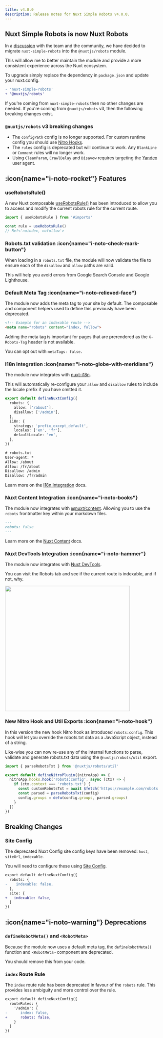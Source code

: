 ```yaml
---
title: v4.0.0
description: Release notes for Nuxt Simple Robots v4.0.0.
---
```


## Nuxt Simple Robots is now Nuxt Robots

In a [discussion](https://github.com/nuxt-modules/robots/issues/116) with the team and the community, we have decided to migrate `nuxt-simple-robots` into the `@nuxtjs/robots` module.

This will allow me to better maintain the module and provide a more consistent experience across the Nuxt ecosystem.

To upgrade simply replace the dependency in `package.json` and update your nuxt.config.

```diff
- 'nuxt-simple-robots'
+ '@nuxtjs/robots'
```

If you're coming from `nuxt-simple-robots` then no other changes are needed. If you're coming from `@nuxtjs/robots` v3, then
the following breaking changes exist.

### `@nuxtjs/robots` v3 breaking changes

- The `configPath` config is no longer supported. For custom runtime config you should use [Nitro Hooks](/robots/nitro-api/nitro-hooks).
- The `rules` config is deprecated but will continue to work. Any `BlankLine` or `Comment` rules will no longer work.
- Using `CleanParam`, `CrawlDelay` and `Disavow` requires targeting the [Yandex](https://nuxtseo.com/robots/guides/yandex) user agent.

## :icon{name="i-noto-rocket"} Features

### useRobotsRule()

A new Nuxt composable [useRobotsRule()](/robots/api/use-robots-rule) has been introduced to allow you to access and modify the current robots rule for the current route.

```ts
import { useRobotsRule } from '#imports'

const rule = useRobotsRule()
// Ref<'noindex, nofollow'>
```

### Robots.txt validation :icon{name="i-noto-check-mark-button"}

When loading in a `robots.txt` file, the module will now validate the file to ensure each of the `disallow` and `allow` paths are valid.

This will help you avoid errors from Google Search Console and Google Lighthouse.

### Default Meta Tag :icon{name="i-noto-relieved-face"}

The module now adds the meta tag to your site by default. The composable and component helpers used to
define this previously have been deprecated.

```html
<!-- Example for an indexable route -->
<meta name="robots" content="index, follow">
```

Adding the meta tag is important for pages that are prerendered as the `X-Robots-Tag` header is not available.

You can opt out with `metaTags: false.`

### I18n Integration :icon{name="i-noto-globe-with-meridians"}

The module now integrates with [nuxt-i18n](https://i18n.nuxtjs.org/).

This will automatically re-configure your `allow` and `disallow` rules to include the locale prefix if you have
omitted it.

```ts
export default defineNuxtConfig({
  robots: {
    allow: ['/about'],
    disallow: ['/admin'],
  },
  i18n: {
    strategy: 'prefix_except_default',
    locales: ['en', 'fr'],
    defaultLocale: 'en',
  },
})
```

```txt
# robots.txt
User-agent: *
Allow: /about
Allow: /fr/about
Disallow: /admin
Disallow: /fr/admin
```

Learn more on the [I18n Integration](/robots/integrations/i18n) docs.

### Nuxt Content Integration :icon{name="i-noto-books"}

The module now integrates with [@nuxt/content](https://content.nuxt.com/). Allowing you to use the `robots` frontmatter key within your markdown files.

```md
---
robots: false
---
```

Learn more on the [Nuxt Content](/robots/integrations/content) docs.

### Nuxt DevTools Integration :icon{name="i-noto-hammer"}

The module now integrates with [Nuxt DevTools](https://devtools.nuxt.com/).

You can visit the Robots tab and see if the current route is indexable, and if not, why.

<Image height="409" loading="lazy" src="https://github.com/harlan-zw/nuxt-simple-robots/assets/5326365/c9442b1f-75c6-47c1-b61d-76c949964ef4">

### New Nitro Hook and Util Exports :icon{name="i-noto-hook"}

In this version the new hook Nitro hook as introduced `robots:config`. This hook
will let you override the robots.txt data as a JavaScript object, instead of a string.

Like-wise you can now re-use any of the internal functions to parse, validate and generate
robots.txt data using the `@nuxtjs/robots/util` export.

```ts
import { parseRobotsTxt } from '@nuxtjs/robots/util'

export default defineNitroPlugin((nitroApp) => {
  nitroApp.hooks.hook('robots:config', async (ctx) => {
    if (ctx.context === 'robots.txt') {
      const customRobotsTxt = await $fetch('https://example.com/robots.txt')
      const parsed = parseRobotsTxt(config)
      config.groups = defu(config.groups, parsed.groups)
    }
  })
})
```

## Breaking Changes

### Site Config

The deprecated Nuxt Config site config keys have been removed: `host`, `siteUrl`, `indexable`.

You will need to configure these using [Site Config](/site-config/getting-started/).

```diff
export default defineNuxtConfig({
  robots: {
-    indexable: false,
  },
  site: {
+   indexable: false,
  }
})
```

## :icon{name="i-noto-warning"} Deprecations

### `defineRobotMeta()` and `<RobotMeta>`

Because the module now uses a default meta tag, the `defineRobotMeta()` function and `<RobotMeta>` component are deprecated.

You should remove this from your code.

### `index` Route Rule

The `index` route rule has been deprecated in favour of the `robots` rule. This provides
less ambiguity and more control over the rule.

```diff
export default defineNuxtConfig({
  routeRules: {
    '/admin': {
-      index: false,
+      robots: false,
    }
  }
})
```
